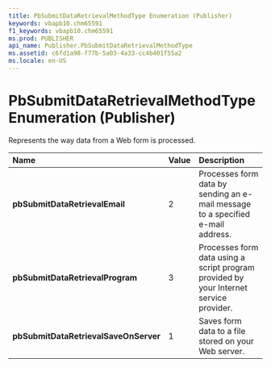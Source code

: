 ```yaml
---
title: PbSubmitDataRetrievalMethodType Enumeration (Publisher)
keywords: vbapb10.chm65591
f1_keywords: vbapb10.chm65591
ms.prod: PUBLISHER
api_name: Publisher.PbSubmitDataRetrievalMethodType
ms.assetid: c6fd1a98-f77b-5a03-4a33-cc4b401f55a2
ms.locale: en-US
---
```



# PbSubmitDataRetrievalMethodType Enumeration (Publisher)

Represents the way data from a Web form is processed. 



|**Name**|**Value**|**Description**|
|:-----|:-----|:-----|
| **pbSubmitDataRetrievalEmail**|2|Processes form data by sending an e-mail message to a specified e-mail address.|
| **pbSubmitDataRetrievalProgram**|3|Processes form data using a script program provided by your Internet service provider.|
| **pbSubmitDataRetrievalSaveOnServer**|1|Saves form data to a file stored on your Web server.|

